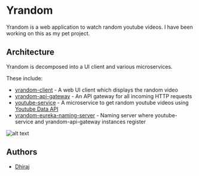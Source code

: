 # Yrandom
Yrandom is a web application to watch random youtube videos. I have been working on this as my pet project.


## Architecture
Yrandom is decomposed into a UI client and various microservices. 

These include:

-   [yrandom-client](https://github.com/Dhiraj072/yrandom-client) - A web UI client which displays the random video
-   [yrandom-api-gateway](https://github.com/Dhiraj072/yrandom-api-gateway) - An API gateway for all incoming HTTP requests
-   [youtube-service](https://github.com/Dhiraj072/youtube-service) - A microservice to get random youtube videos using [Youtube Data API](https://developers.google.com/youtube/v3/)
-   [yrandom-eureka-naming-server](https://github.com/Dhiraj072/yrandom-eureka-naming-server) - Naming server where youtube-service and yrandom-api-gateway instances register

![alt text](https://user-images.githubusercontent.com/12563778/54036766-66447200-41f7-11e9-82b8-f6147f0ce31f.jpg)


## Authors

-   [Dhiraj](https://github.com/dhiraj072)
